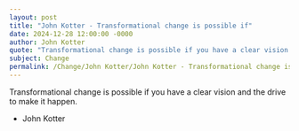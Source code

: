 ```yaml
---
layout: post
title: "John Kotter - Transformational change is possible if"
date: 2024-12-28 12:00:00 -0000
author: John Kotter
quote: "Transformational change is possible if you have a clear vision and the drive to make it happen."
subject: Change
permalink: /Change/John Kotter/John Kotter - Transformational change is possible if
---
```


Transformational change is possible if you have a clear vision and the drive to make it happen.

- John Kotter
